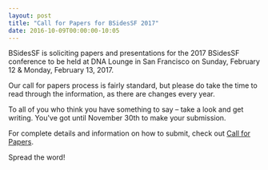 ```yaml
---
layout: post
title: "Call for Papers for BSidesSF 2017"
date: 2016-10-09T00:00:00-10:05
---
```


BSidesSF is soliciting papers and presentations for the 2017 BSidesSF conference to be held at DNA Lounge in San Francisco on Sunday, February 12 & Monday, February 13, 2017.

Our call for papers process is fairly standard, but please do take the time to read through the information, as there are changes every year.

To all of you who think you have something to say – take a look and get writing. You've got until November 30th to make your submission.

For complete details and information on how to submit, check out [Call for Papers](/cfp.html).

Spread the word!
